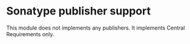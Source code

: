 # Sonatype publisher support

This module does not implements any publishers. It implements Central Requirements only.
